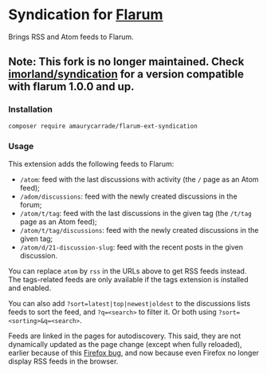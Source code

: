 # Syndication for [Flarum](https://flarum.org)

Brings RSS and Atom feeds to Flarum.

## Note: This fork is no longer maintained. Check [imorland/syndication](https://github.com/imorland/syndication) for a version compatible with flarum 1.0.0 and up.

### Installation

```bash
composer require amaurycarrade/flarum-ext-syndication
```

### Usage

This extension adds the following feeds to Flarum:

- `/atom`: feed with the last discussions with activity (the `/` page as an Atom feed);
- `/adom/discussions`: feed with the newly created discussions in the forum;
- `/atom/t/tag`: feed with the last discussions in the given tag (the `/t/tag` page as an Atom feed);
- `/atom/t/tag/discussions`: feed with the newly created discussions in the given tag;
- `/atom/d/21-discussion-slug`: feed with the recent posts in the given discussion.

You can replace `atom` by `rss` in the URLs above to get RSS feeds instead. The tags-related feeds are only available if the tags extension is installed and enabled.

You can also add `?sort=latest|top|newest|oldest` to the discussions lists feeds to sort the feed, and `?q=<search>` to filter it. Or both using `?sort=<sorting>&q=<search>`.

Feeds are linked in the pages for autodiscovery. This said, they are not dynamically updated as the page change (except when fully reloaded), earlier because of this [Firefox bug](https://bugzilla.mozilla.org/show_bug.cgi?id=380639), and now because even Firefox no longer display RSS feeds in the browser.
